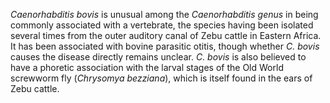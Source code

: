 _Caenorhabditis bovis_ is unusual among the _Caenorhabditis genus_ in being commonly associated with a vertebrate, the species having been isolated several times from the outer auditory canal of Zebu cattle in Eastern Africa. It has been associated with bovine parasitic otitis, though whether _C. bovis_ causes the disease directly remains unclear. _C. bovis_ is also believed to have a phoretic association with the larval stages of the Old World screwworm fly (_Chrysomya bezziana_), which is itself found in the ears of Zebu cattle.

